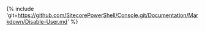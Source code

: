 {% include 'git+https://github.com/SitecorePowerShell/Console.git/Documentation/Markdown/Disable-User.md' %}
